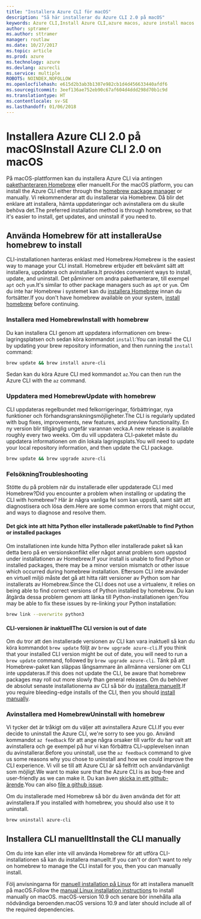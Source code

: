 ```yaml
---
title: "Installera Azure CLI för macOS"
description: "Så här installerar du Azure CLI 2.0 på macOS"
keywords: Azure CLI,Install Azure CLI,azure macos, azure install macos
author: sptramer
ms.author: sttramer
manager: routlaw
ms.date: 10/27/2017
ms.topic: article
ms.prod: azure
ms.technology: azure
ms.devlang: azurecli
ms.service: multiple
ROBOTS: NOINDEX,NOFOLLOW
ms.openlocfilehash: e615d2b3ab3b1307e982cb1d4d456633440afdf6
ms.sourcegitcommit: 3eef136ae752eb90c67af604d4ddd298d70b1c9d
ms.translationtype: HT
ms.contentlocale: sv-SE
ms.lasthandoff: 01/06/2018
---
```

# <a name="install-azure-cli-20-on-macos"></a><span data-ttu-id="f2bb6-104">Installera Azure CLI 2.0 på macOS</span><span class="sxs-lookup"><span data-stu-id="f2bb6-104">Install Azure CLI 2.0 on macOS</span></span>

<span data-ttu-id="f2bb6-105">På macOS-plattformen kan du installera Azure CLI via antingen [pakethanteraren Homebrew](http://brew.sh) eller manuellt.</span><span class="sxs-lookup"><span data-stu-id="f2bb6-105">For the macOS platform, you can install the Azure CLI either through the [homebrew package manager](http://brew.sh) or manually.</span></span> <span data-ttu-id="f2bb6-106">Vi rekommenderar att du installerar via Homebrew. Då blir det enklare att installera, hämta uppdateringar och avinstallera om du skulle behöva det.</span><span class="sxs-lookup"><span data-stu-id="f2bb6-106">The preferred installation method is through homebrew, so that it's easier to install, get updates, and uninstall if you need to.</span></span>

## <a name="use-homebrew-to-install"></a><span data-ttu-id="f2bb6-107">Använda Homebrew för att installera</span><span class="sxs-lookup"><span data-stu-id="f2bb6-107">Use homebrew to install</span></span>

<span data-ttu-id="f2bb6-108">CLI-installationen hanteras enklast med Homebrew.</span><span class="sxs-lookup"><span data-stu-id="f2bb6-108">Homebrew is the easiest way to manage your CLI install.</span></span> <span data-ttu-id="f2bb6-109">Homebrew erbjuder ett bekvämt sätt att installera, uppdatera och avinstallera.</span><span class="sxs-lookup"><span data-stu-id="f2bb6-109">It provides convenient ways to install, update, and uninstall.</span></span> <span data-ttu-id="f2bb6-110">Det påminner om andra pakethanterare, till exempel `apt` och `yum`.</span><span class="sxs-lookup"><span data-stu-id="f2bb6-110">It's similar to other package managers such as `apt` or `yum`.</span></span>
<span data-ttu-id="f2bb6-111">Om du inte har Homebrew i systemet kan du [installera Homebrew](https://docs.brew.sh/Installation.html) innan du fortsätter.</span><span class="sxs-lookup"><span data-stu-id="f2bb6-111">If you don't have homebrew available on your system, [install homebrew](https://docs.brew.sh/Installation.html) before continuing.</span></span>

### <a name="install-with-homebrew"></a><span data-ttu-id="f2bb6-112">Installera med Homebrew</span><span class="sxs-lookup"><span data-stu-id="f2bb6-112">Install with homebrew</span></span>

<span data-ttu-id="f2bb6-113">Du kan installera CLI genom att uppdatera informationen om brew-lagringsplatsen och sedan köra kommandot `install`:</span><span class="sxs-lookup"><span data-stu-id="f2bb6-113">You can install the CLI by updating your brew repository information, and then running the `install` command:</span></span>

```bash
brew update && brew install azure-cli
```

<span data-ttu-id="f2bb6-114">Sedan kan du köra Azure CLI med kommandot `az`.</span><span class="sxs-lookup"><span data-stu-id="f2bb6-114">You can then run the Azure CLI with the `az` command.</span></span>

### <a name="update-with-homebrew"></a><span data-ttu-id="f2bb6-115">Uppdatera med Homebrew</span><span class="sxs-lookup"><span data-stu-id="f2bb6-115">Update with homebrew</span></span>

<span data-ttu-id="f2bb6-116">CLI uppdateras regelbundet med felkorrigeringar, förbättringar, nya funktioner och förhandsgranskningsmöjligheter.</span><span class="sxs-lookup"><span data-stu-id="f2bb6-116">The CLI is regularly updated with bug fixes, improvements, new features, and preview functionality.</span></span> <span data-ttu-id="f2bb6-117">En ny version blir tillgänglig ungefär varannan vecka.</span><span class="sxs-lookup"><span data-stu-id="f2bb6-117">A new release is available roughly every two weeks.</span></span> <span data-ttu-id="f2bb6-118">Om du vill uppdatera CLI-paketet måste du uppdatera informationen om din lokala lagringsplats.</span><span class="sxs-lookup"><span data-stu-id="f2bb6-118">You will need to update your local repository information, and then update the CLI package.</span></span>

```bash
brew update && brew upgrade azure-cli
```

### <a name="troubleshooting"></a><span data-ttu-id="f2bb6-119">Felsökning</span><span class="sxs-lookup"><span data-stu-id="f2bb6-119">Troubleshooting</span></span>

<span data-ttu-id="f2bb6-120">Stötte du på problem när du installerade eller uppdaterade CLI med Homebrew?</span><span class="sxs-lookup"><span data-stu-id="f2bb6-120">Did you encounter a problem when installing or updating the CLI with homebrew?</span></span> <span data-ttu-id="f2bb6-121">Här är några vanliga fel som kan uppstå, samt sätt att diagnostisera och lösa dem.</span><span class="sxs-lookup"><span data-stu-id="f2bb6-121">Here are some common errors that might occur, and ways to diagnose and resolve them.</span></span>

#### <a name="unable-to-find-python-or-installed-packages"></a><span data-ttu-id="f2bb6-122">Det gick inte att hitta Python eller installerade paket</span><span class="sxs-lookup"><span data-stu-id="f2bb6-122">Unable to find Python or installed packages</span></span>

<span data-ttu-id="f2bb6-123">Om installationen inte kunde hitta Python eller installerade paket så kan detta bero på en versionskonflikt eller något annat problem som uppstod under installationen av Homebrew.</span><span class="sxs-lookup"><span data-stu-id="f2bb6-123">If your install is unable to find Python or installed packages, there may be a minor version mismatch or other issue which occurred during homebrew installation.</span></span> <span data-ttu-id="f2bb6-124">Eftersom CLI inte använder en virtuell miljö måste det gå att hitta rätt versioner av Python som har installerats av Homebrew.</span><span class="sxs-lookup"><span data-stu-id="f2bb6-124">Since the CLI does not use a virtualenv, it relies on being able to find correct versions of Python installed by homebrew.</span></span> <span data-ttu-id="f2bb6-125">Du kan åtgärda dessa problem genom att länka till Python-installationen igen:</span><span class="sxs-lookup"><span data-stu-id="f2bb6-125">You may be able to fix these issues by re-linking your Python installation:</span></span>

```bash
brew link --overwrite python3
```

#### <a name="the-cli-version-is-out-of-date"></a><span data-ttu-id="f2bb6-126">CLI-versionen är inaktuell</span><span class="sxs-lookup"><span data-stu-id="f2bb6-126">The CLI version is out of date</span></span>

<span data-ttu-id="f2bb6-127">Om du tror att den installerade versionen av CLI kan vara inaktuell så kan du köra kommandot `brew update` följt av `brew upgrade azure-cli`.</span><span class="sxs-lookup"><span data-stu-id="f2bb6-127">If you think that your installed CLI version might be out of date, you will need to run a `brew update` command, followed by `brew upgrade azure-cli`.</span></span> <span data-ttu-id="f2bb6-128">Tänk på att Homebrew-paket kan släppas långsammare än allmänna versioner om CLI inte uppdateras.</span><span class="sxs-lookup"><span data-stu-id="f2bb6-128">If this does not update the CLI, be aware that homebrew packages may roll out more slowly than general releases.</span></span> <span data-ttu-id="f2bb6-129">Om du behöver de absolut senaste installationerna av CLI så bör du [installera manuellt](#manage-the-cli-manually).</span><span class="sxs-lookup"><span data-stu-id="f2bb6-129">If you require bleeding-edge installs of the CLI, then you should [install manually](#manage-the-cli-manually).</span></span>

### <a name="uninstall-with-homebrew"></a><span data-ttu-id="f2bb6-130">Avinstallera med Homebrew</span><span class="sxs-lookup"><span data-stu-id="f2bb6-130">Uninstall with homebrew</span></span>

<span data-ttu-id="f2bb6-131">Vi tycker det är tråkigt om du väljer att avinstallera Azure CLI.</span><span class="sxs-lookup"><span data-stu-id="f2bb6-131">If you ever decide to uninstall the Azure CLI, we're sorry to see you go.</span></span> <span data-ttu-id="f2bb6-132">Använd kommandot `az feedback` för att ange några orsaker till varför du har valt att avinstallera och ge exempel på hur vi kan förbättra CLI-upplevelsen innan du avinstallerar.</span><span class="sxs-lookup"><span data-stu-id="f2bb6-132">Before you uninstall, use the `az feedback` command to give us some reasons why you chose to uninstall and how we could improve the CLI experience.</span></span> <span data-ttu-id="f2bb6-133">Vi vill se till att Azure CLI är så felfritt och användarvänligt som möjligt.</span><span class="sxs-lookup"><span data-stu-id="f2bb6-133">We want to make sure that the Azure CLI is as bug-free and user-friendly as we can make it.</span></span> <span data-ttu-id="f2bb6-134">Du kan även [skicka in ett github-ärende](https://github.com/Azure/azure-cli/issues).</span><span class="sxs-lookup"><span data-stu-id="f2bb6-134">You can also [file a github issue](https://github.com/Azure/azure-cli/issues).</span></span>

<span data-ttu-id="f2bb6-135">Om du installerade med Homebrew så bör du även använda det för att avinstallera.</span><span class="sxs-lookup"><span data-stu-id="f2bb6-135">If you installed with homebrew, you should also use it to uninstall.</span></span>

```bash
brew uninstall azure-cli
```

## <a name="install-the-cli-manually"></a><span data-ttu-id="f2bb6-136">Installera CLI manuellt</span><span class="sxs-lookup"><span data-stu-id="f2bb6-136">Install the CLI manually</span></span>

<span data-ttu-id="f2bb6-137">Om du inte kan eller inte vill använda Homebrew för att utföra CLI-installationen så kan du installera manuellt.</span><span class="sxs-lookup"><span data-stu-id="f2bb6-137">If you can't or don't want to rely on homebrew to manage the CLI install for you, then you can manually install.</span></span>

<span data-ttu-id="f2bb6-138">Följ anvisningarna för [manuell installation på Linux](install-azure-cli-linux.md) för att installera manuellt på macOS.</span><span class="sxs-lookup"><span data-stu-id="f2bb6-138">Follow the [manual Linux installation instructions](install-azure-cli-linux.md) to install manually on macOS.</span></span> <span data-ttu-id="f2bb6-139">macOS-version 10.9 och senare bör innehålla alla nödvändiga beroenden.</span><span class="sxs-lookup"><span data-stu-id="f2bb6-139">macOS versions 10.9 and later should include all of the required dependencies.</span></span>
